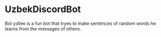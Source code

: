 # UzbekDiscordBot
Bot узбек is a fun bot that tryes to make sentences of random 
words he learns from the messages of others.

